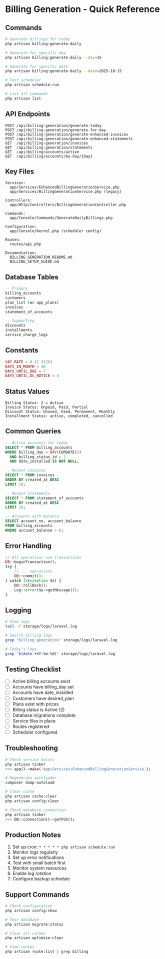 # Billing Generation - Quick Reference

## Commands

```bash
# Generate billings for today
php artisan billing:generate-daily

# Generate for specific day
php artisan billing:generate-daily --day=15

# Generate for specific date
php artisan billing:generate-daily --date=2025-10-15

# Test scheduler
php artisan schedule:run

# List all commands
php artisan list
```

## API Endpoints

```
POST /api/billing-generation/generate-today
POST /api/billing-generation/generate-for-day
POST /api/billing-generation/generate-enhanced-invoices
POST /api/billing-generation/generate-enhanced-statements
GET  /api/billing-generation/invoices
GET  /api/billing-generation/statements
GET  /api/billing/accounts/active
GET  /api/billing/accounts/by-day/{day}
```

## Key Files

```
Services:
  app/Services/EnhancedBillingGenerationService.php
  app/Services/BillingGenerationService.php (legacy)

Controllers:
  app/Http/Controllers/BillingGenerationController.php

Commands:
  app/Console/Commands/GenerateDailyBillings.php

Configuration:
  app/Console/Kernel.php (scheduler config)

Routes:
  routes/api.php

Documentation:
  BILLING_GENERATION_README.md
  BILLING_SETUP_GUIDE.md
```

## Database Tables

```sql
-- Primary
billing_accounts
customers
plan_list (or app_plans)
invoices
statement_of_accounts

-- Supporting
discounts
installments
service_charge_logs
```

## Constants

```php
VAT_RATE = 0.12 (12%)
DAYS_IN_MONTH = 30
DAYS_UNTIL_DUE = 7
DAYS_UNTIL_DC_NOTICE = 4
```

## Status Values

```
Billing Status: 2 = Active
Invoice Status: Unpaid, Paid, Partial
Discount Status: Unused, Used, Permanent, Monthly
Installment Status: active, completed, cancelled
```

## Common Queries

```sql
-- Active accounts for today
SELECT * FROM billing_accounts 
WHERE billing_day = DAY(CURDATE()) 
  AND billing_status_id = 2 
  AND date_installed IS NOT NULL;

-- Recent invoices
SELECT * FROM invoices 
ORDER BY created_at DESC 
LIMIT 10;

-- Recent statements
SELECT * FROM statement_of_accounts 
ORDER BY created_at DESC 
LIMIT 10;

-- Accounts with balance
SELECT account_no, account_balance 
FROM billing_accounts 
WHERE account_balance > 0;
```

## Error Handling

```php
// All operations use transactions
DB::beginTransaction();
try {
    // ... operations
    DB::commit();
} catch (\Exception $e) {
    DB::rollBack();
    Log::error($e->getMessage());
}
```

## Logging

```bash
# View logs
tail -f storage/logs/laravel.log

# Search billing logs
grep "billing generation" storage/logs/laravel.log

# Today's logs
grep "$(date +%Y-%m-%d)" storage/logs/laravel.log
```

## Testing Checklist

- [ ] Active billing accounts exist
- [ ] Accounts have billing_day set
- [ ] Accounts have date_installed
- [ ] Customers have desired_plan
- [ ] Plans exist with prices
- [ ] Billing status is Active (2)
- [ ] Database migrations complete
- [ ] Service files in place
- [ ] Routes registered
- [ ] Scheduler configured

## Troubleshooting

```bash
# Check service exists
php artisan tinker
>>> app()->make('App\Services\EnhancedBillingGenerationService');

# Regenerate autoloader
composer dump-autoload

# Clear cache
php artisan cache:clear
php artisan config:clear

# Check database connection
php artisan tinker
>>> DB::connection()->getPdo();
```

## Production Notes

1. Set up cron: `* * * * * php artisan schedule:run`
2. Monitor logs regularly
3. Set up error notifications
4. Test with small batch first
5. Monitor system resources
6. Enable log rotation
7. Configure backup schedule

## Support Commands

```bash
# Check configuration
php artisan config:show

# Test database
php artisan migrate:status

# Clear all caches
php artisan optimize:clear

# View routes
php artisan route:list | grep billing
```
